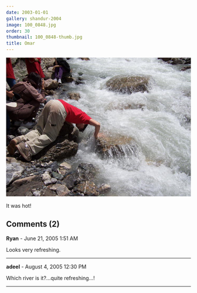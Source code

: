 ```yaml
---
date: 2003-01-01
gallery: shandur-2004
image: 100_0848.jpg
order: 30
thumbnail: 100_0848-thumb.jpg
title: Omar
---
```


![Omar](./100_0848.jpg)

It was hot!

<div id="comments">

## Comments (2)

**Ryan** - June 21, 2005  1:51 AM

Looks very refreshing.

---

**adeel** - August  4, 2005 12:30 PM

Which river is it?...quite refreshing...!

---

</div>